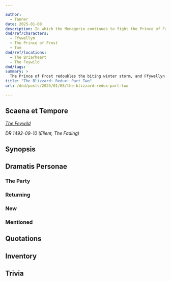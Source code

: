 ```yaml
---

author:
  - Tanner
date: 2025-01-08
description: In which the Menagerie continues to fight the Prince of Frost.
dnd/ref/characters:
  - Ffywellyn
  - The Prince of Frost
  - Tom
dnd/ref/locations:
  - The Briarheart
  - The Feywild
dnd/tags:
summary: >
  The Prince of Frost redoubles the biting winter storm, and Ffywellyn communes with the Briarheart to fight back. Gray borrows life from his future, Gimble studies the winter fey from the safety of his tiny hut, and Finn only barely keep herself conscious through grit and force of will. Zed zips around on a flying broom and pulls Finn out of harm's way with a magic rope, and Horns dabbles once more with healing magic before the Prince of Frost is finally defeated.
title: "The Blizzard: Redux: Part Two"
url: /dnd/posts/2025/01/08/the-blizzard-redux-part-two

---
```


## Scaena et Tempore

_[The Feywild](/dnd/locations/the-feywild)_

_DR 1492-09-10 (Elient, The Fading)_

## Synopsis

## Dramatis Personae

### The Party

### Returning

### New

### Mentioned

## Quotations

## Inventory

## Trivia
